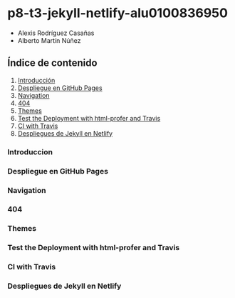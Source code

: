 # p8-t3-jekyll-netlify-alu0100836950

* Alexis Rodríguez Casañas
* Alberto Martín Núñez


## Índice de contenido
1. [Introducción](#id1)
2. [Despliegue en GitHub Pages](#id2)
3. [Navigation](#id3)
4. [404](#id4)
5. [Themes](#id5)
6. [Test the Deployment with html-profer and Travis](#id6)
7. [CI with Travis](#id7)
8. [Despliegues de Jekyll en Netlify](#id8)

### Introduccion <a name="id1"></a>

### Despliegue en GitHub Pages <a name="id2"></a>

### Navigation <a name="id3"></a>

### 404 <a name="id4"></a>

### Themes <a name="id5"></a>

### Test the Deployment with html-profer and Travis <a name="id6"></a>

### CI with Travis <a name="id7"></a>

### Despliegues de Jekyll en Netlify <a name="id8"></a>





